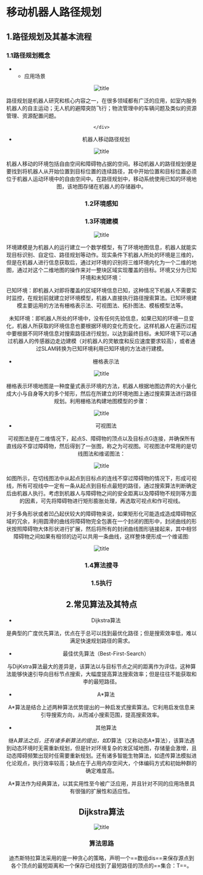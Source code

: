 # 移动机器人路径规划
## 1.路径规划及其基本流程


### 1.1路径规划概念

- - 应用场景

<div align="center">

![title](https://raw.githubusercontent.com/XQLong/Logging/master/img/2019/07/13/1563025407696-1563025407700.png)

</div>

路径规划是机器人研究和核心内容之一，在很多领域都有广泛的应用，如室内服务机器人的自主运动；无人机的避障突防飞行；物流管理中的车辆问题及类似的资源管理、资源配置问题。

<div>
	<div align="center">

	</div>


- 机器人移动路径规划

<div align="center">

![title](https://raw.githubusercontent.com/XQLong/Logging/master/img/2019/07/13/1562989495555-1562989495562.png)

</div>

机器人移动的环境包括自由空间和障碍物占据的空间。移动机器人的路径规划便是要找到将机器人从开始位置到目标位置的连续路径，其中开始位置和目标位置必须位于机器人运动环境中的自由空间中。在路径规划中，移动系统使用已知的环境地图，该地图存储在机器人的存储器中。


### 1.2环境感知

### 1.3环境建模

<div align="center">

![title](https://raw.githubusercontent.com/XQLong/Logging/master/img/2019/07/13/1563017918277-1563017918284.png)

</div>

环境建模是为机器人的运行建立一个数学模型，有了环境地图信息，机器人就能实现目标识别、自定位、路径规划等动作。现实条件下机器人所处的环境是三维的，但是在机器人进行信息获取后，通过对环境的识别将三维环境内化为一个二维的地图，通过对这个二维地图的操作来对一整块区域实现覆盖的目标。环境又分为已知环境和未知环境：

已知环境：即机器人对即将覆盖的区域环境信息已知，这种情况下机器人不需要实时监控，在规划前就建立好环境模型，机器人直接执行路径搜索算法。已知环境建模主要运用的方法有栅格表示法、可视图法、拓扑图法、模板模型法等。

未知环境：即机器人所处的环境中，没有任何先验信息，如果已知的环境一旦变化，机器人所获取的环境信息也要根据环境的变化而变化，这样机器人在遍历过程中要根据不同环境信息对搜索路径进行规划，以达到最终目标。未知环境下可以通过机器人的传感器边走边建模（对机器人的灵敏度和反应速度要求较高），或者通过SLAM转换为已知环境利用已知环境的方法进行建模。

- 栅格表示法

<div align="center">

![title](https://raw.githubusercontent.com/XQLong/Logging/master/img/2019/07/13/1563021118607-1563021118611.png)

</div>

栅格表示环境地图是一种度量式表示环境的方法，机器人根据地图边界的大小量化成大小与自身等大的多个矩形，然后在所建立的环境地图上通过搜索算法进行路径规划。利用栅格法构建地图模型的步骤：

<div align="center">

![title](https://raw.githubusercontent.com/XQLong/Logging/master/img/2019/07/13/1563019744979-1563019744985.png)
 
</div>

- 可视图法

可视图法是在二维情况下，起点S、障碍物的顶点以及目标点G连接，并确保所有直线段不穿过障碍物，然后得到了一张图，称之为可视图。可视图法中常用的是切线图法和维诺图法：

<div align="center">

![title](https://raw.githubusercontent.com/XQLong/Logging/master/img/2019/07/13/1563021339983-1563021339988.png)

</div>

如图所示，在切线图法中从起点到目标点的连线不穿过障碍物的情况下，形成可视线，所有可视线中一定有一条从起点到目标点最短的路径，通过搜索算法判断确定后由机器人执行。考虑到机器人与障碍物之间的安全距离以及障碍物不规则等方面的因素，可先将障碍物进行矩形膨胀处理，再选取可视点和作可视线。

对于多角形状或者凹凸起伏较大的障碍物来说，如果矩形化可能造成造成障碍物区域的冗余，利用圆滑的曲线将障碍物完全包裹在一个封闭的图形中，封闭曲线的形状按照障碍物大体形状进行扩展，然后将所有的封闭曲线图形链接起来，其中相邻障碍物之间如果有相邻的边可以共用一条曲线，这样整体便形成一个维诺图:

<div align="center">

![title](https://raw.githubusercontent.com/XQLong/Logging/master/img/2019/07/13/1563022741114-1563022741124.png)

</div>

### 1.4算法搜寻

### 1.5执行


## 2.常见算法及其特点

- Dijkstra算法

是典型的广度优先算法，优点在于总可以找到最优化路径；但是搜索效率低，难以满足快速规划路径的需求。

- 最佳优先算法（Best-First-Search）

与DijKstra算法最大的差异是，该算法以与目标节点之间的距离作为评估，这种算法能够快速引导向目标节点搜索，大幅度提高算法搜索效率；但是往往不能获取和李的最短路径。

- A*算法

A*算法是结合上述两种算法优势提出的一种启发式搜索算法。它利用启发信息来引导搜索方向，从而减小搜索范围，提高搜索效率。

- 其他算法

继A*算法之后，还有诸多新算法的提出，如D*算法（又称动态A*算法），该算法遇到动态环境时无需重新规划，但是针对环境复杂的发区域地图，存储量会激增，且动态障碍频繁出现时任需要重新规划。还有诸多智能生物算法，如遗传算法模拟进化论观点，执行效率较高；缺点在于占用内存空间大，个体编码方式和初始种群的确定难度高。

A*算法作为经典算法，以其实用性至今被广泛应用，并且针对不同的应用场景具有很强的扩展性和适应性。

## Dijkstra算法

<div align = "center">

![title](https://raw.githubusercontent.com/XQLong/Logging/master/img/2019/07/13/1562978599408-1562978599414.png)

</div>

### 算法思路

迪杰斯特拉算法采用的是一种贪心的策略，声明一个==数组dis==来保存源点到各个顶点的最短距离和一个保存已经找到了最短路径的顶点的==集合：T==。








